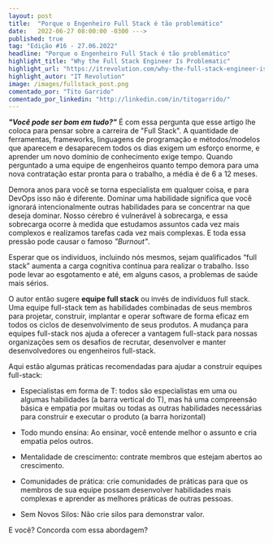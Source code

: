 ```yaml
---
layout: post 
title:  "Porque o Engenheiro Full Stack é tão problemático"
date:   2022-06-27 08:00:00 -0300 --->
published: true
tag: "Edição #16 - 27.06.2022"
headline: "Porque o Engenheiro Full Stack é tão problemático"
highlight_title: "Why the Full Stack Engineer Is Problematic"
highlight_url: "https://itrevolution.com/why-the-full-stack-engineer-is-problematic/"
highlight_autor: "IT Revolution"
image: /images/fullstack_post.png
comentado_por: "Tito Garrido"
comentado_por_linkedin: "http://linkedin.com/in/titogarrido/"
---
```

**_"Você pode ser bom em tudo?"_** É com essa pergunta que esse artigo lhe coloca para pensar sobre a carreira de "Full Stack". A quantidade de ferramentas, frameworks, linguagens de programação e métodos/modelos que aparecem e desaparecem todos os dias exigem um esforço enorme, e aprender um novo domínio de conhecimento exige tempo. Quando perguntado a uma equipe de engenheiros quanto tempo demora para uma nova contratação estar pronta para o trabalho, a média é de 6 a 12 meses.

Demora anos para você se torna especialista em qualquer coisa, e para DevOps isso não é diferente. Dominar uma habilidade significa que você ignorará intencionalmente outras habilidades para se concentrar na que deseja dominar. Nosso cérebro é vulnerável à sobrecarga, e essa sobrecarga ocorre à medida que estudamos assuntos cada vez mais complexos e realizamos tarefas cada vez mais complexas. E toda essa pressão pode causar o famoso _"Burnout"_.

Esperar que os indivíduos, incluindo nós mesmos, sejam qualificados “full stack” aumenta a carga cognitiva contínua para realizar o trabalho. Isso pode levar ao esgotamento e até, em alguns casos, a problemas de saúde mais sérios.

O autor então sugere **equipe full stack** ou invés de indivíduos full stack. Uma equipe full-stack tem as habilidades combinadas de seus membros para projetar, construir, implantar e operar software de forma eficaz em todos os ciclos de desenvolvimento de seus produtos. A mudança para equipes full-stack nos ajuda a oferecer a vantagem full-stack para nossas organizações sem os desafios de recrutar, desenvolver e manter desenvolvedores ou engenheiros full-stack.

Aqui estão algumas práticas recomendadas para ajudar a construir equipes full-stack:

- Especialistas em forma de T: todos são especialistas em uma ou algumas habilidades (a barra vertical do T), mas há uma compreensão básica e empatia por muitas ou todas as outras habilidades necessárias para construir e executar o produto (a barra horizontal)

- Todo mundo ensina: Ao ensinar, você entende melhor o assunto e cria empatia pelos outros.

- Mentalidade de crescimento: contrate membros que estejam abertos ao crescimento.

- Comunidades de prática: crie comunidades de práticas para que os membros de sua equipe possam desenvolver habilidades mais complexas e aprender as melhores práticas de outras pessoas.

- Sem Novos Silos: Não crie silos para demonstrar valor.

E você? Concorda com essa abordagem?